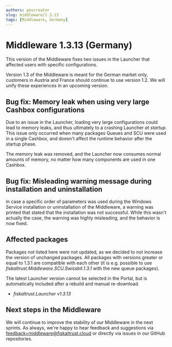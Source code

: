 ```yaml
---
authors: poscreator
slug: middleware/1.3.13
tags: [Middleware, Germany]
---
```


# Middleware 1.3.13 (Germany)
This version of the Middleware fixes two issues in the Launcher that affected users with specific configurations.

<!--truncate-->

<div class="alert alert--warning" role="alert">Version 1.3 of the Middleware is meant for the German market only, customers in Austria and France should continue to use version 1.2. We will unify these experiences in an upcoming version.</div>

## Bug fix: Memory leak when using very large Cashbox configurations
Due to an issue in the Launcher, loading very large configurations could lead to memory leaks, and thus ultimately to a crashing Launcher _at startup_. This issue only occurred when many packages Queues and SCU were used in a single Cashbox, and doesn't affect the runtime behavior after the startup phase.

The memory leak was removed, and the Launcher now consumes normal amounts of memory, no matter how many components are used in one Cashbox.

## Bug fix: Misleading warning message during installation and uninstallation
In case a specific order of parameters was used during the Windows Service installation or uninstallation of the Middleware, a warning was printed that stated that the installation was not successful. While this wasn't actually the case, the warning was highly misleading, and the behavior is now fixed.

## Affected packages
Packages not listed here were not updated, as we decided to not increase the version of unchanged packages. All packages with versions greater or equal to 1.3.1 are compatible with each other (it is e.g. possible to use _fiskaltrust.Middleware.SCU.Swissbit.1.3.1_ with the new queue packages).

The latest Launcher version cannot be selected in the Portal, but is automatically included after a rebuild and manual re-download.

- _fiskaltrust.Launcher v1.3.13_

## Next steps in the Middleware
We will continue to improve the stability of our Middleware in the next sprints. As always, we're happy to hear feedback and suggestions via [feedback+middleware@fiskaltrust.cloud](mailto:feedback+middleware@fiskaltrust.cloud) or directly via issues in our GitHub repositories.
